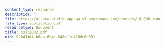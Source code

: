 ```yaml
---
content_type: resource
description: ''
file: https://ol-ocw-studio-app-qa.s3.amazonaws.com/courses/18-996-random-matrix-theory-and-its-applications-spring-2004/928419d4b6aa6b4d840d1c4166c8c091_isit2002.pdf
file_type: application/pdf
resourcetype: Document
title: isit2002.pdf
uid: 928419d4-b6aa-6b4d-840d-1c4166c8c091
---
```

